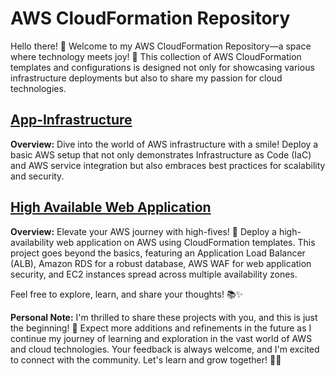 
# AWS CloudFormation Repository

Hello there! 👋 Welcome to my AWS CloudFormation Repository—a space where technology meets joy! 🚀 This collection of AWS CloudFormation templates and configurations is designed not only for showcasing various infrastructure deployments but also to share my passion for cloud technologies.

## [App-Infrastructure](App-Infrastructure)

**Overview:** Dive into the world of AWS infrastructure with a smile! Deploy a basic AWS setup that not only demonstrates Infrastructure as Code (IaC) and AWS service integration but also embraces best practices for scalability and security.

## [High Available Web Application](HighA-WebApp)

**Overview:** Elevate your AWS journey with high-fives! 🌟 Deploy a high-availability web application on AWS using CloudFormation templates. This project goes beyond the basics, featuring an Application Load Balancer (ALB), Amazon RDS for a robust database, AWS WAF for web application security, and EC2 instances spread across multiple availability zones.

Feel free to explore, learn, and share your thoughts! 📚✨

**Personal Note:**
I'm thrilled to share these projects with you, and this is just the beginning! 🎉 Expect more additions and refinements in the future as I continue my journey of learning and exploration in the vast world of AWS and cloud technologies. Your feedback is always welcome, and I'm excited to connect with the community. Let's learn and grow together! 🌱💡
